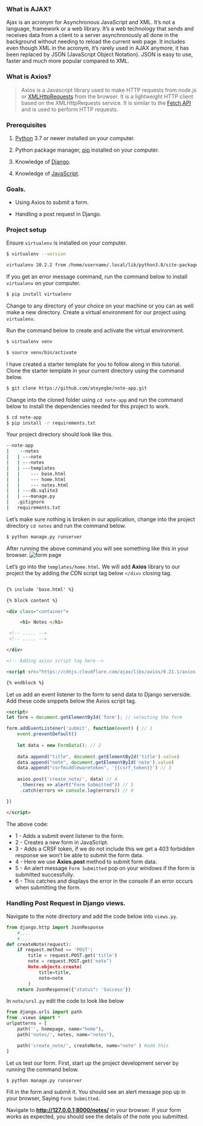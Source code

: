 ### What is AJAX? 

Ajax is an acronym for Asynchronous JavaScript and XML. It’s not a language, framework or a web library. It’s a web technology that sends and receives data from a client to a server asynchronously all done in the background without needing to reload the current web page. It includes even though XML in the acronym, it’s rarely used in AJAX anymore, it has been replaced by JSON (JavaScript Object Notation). JSON is easy to use, faster and much more popular compared to XML.

### What is Axios?
>Axios is a Javascript library used to make HTTP requests from node.js or [XMLHttpRequests](https://developer.mozilla.org/en-US/docs/Web/API/XMLHttpRequest) from the browser. It is a lightweight HTTP client based on the XMLHttpRequests service. It is similar to the [Fetch API](https://developer.mozilla.org/en-US/docs/Web/API/Fetch_API) and is used to perform HTTP requests.


### Prerequisites

1. [Python](https://www.python.org/downloads/) 3.7 or newer installed on your computer.

2. Python package manager, [pip](https://pypi.org/project/pip/) installed on your computer.

3. Knowledge of [Django](https://www.djangoproject.com/).

3. Knowledge of [JavaScript](https://javascript.info/).

### Goals.

- Using Axios to submit a form.

- Handling a post request in Django.

### Project setup

Ensure `virtualenv` is installed on your computer.

```bash
$ virtualenv --version

virtualenv 20.2.2 from /home/username/.local/lib/python3.8/site-packages/virtualenv/__init__.py

```

If you get an error message command, run the command below to install `virtualenv` on your computer.

```bash
$ pip install virtualenv
```

Change to any directory of your choice on your machine or you can as well make a new directory.  Create a virtual environment for our project using `virtualenv`.

 Run the command below to create and activate the virtual environment.

```bash
$ virtualenv venv

$ source venv/bin/activate
```

I have created a starter template for you to follow along in this tutorial.
Clone the starter template in your current directory using the command below.

```bash 
$ git clone https://github.com/atoyegbe/note-app.git
 ```

Change into the cloned folder using `cd note-app` and run the command below to install the dependencies needed for this project to work.

```bash 
$ cd note-app
$ pip install -r requirements.txt
```
Your project directory should look like this.

```bash
--note-app
|    --notes
|   | ---note
|   | ---notes
|   | ---templates
|   |    --- base.html
|   |    --- home.html
|   |    --- notes.html
|   | ---db.sqlite3
|   | ---manage.py
|   .gitignore
|   requirements.txt
```

Let’s make sure nothing is broken in our application, change into the project directory `cd notes` and run the command below.

```bash 
$ python manage.py runserver
```
After running the above command you will see something like this in your browser.
![form page](/engineering-education/ajax-request-in-django-using-axios/form_page.png)

Let’s go into the `templates/home.html`.
We will add **Axios** library to our project the by adding the CDN script tag below `</div>` closing tag.

```html

{% include 'base.html' %}

{% block content %}

<div class="container">

     <h1> Notes </h1>

 <!-- ..... -->
 <!-- ..... -->

</div>

<!-- Adding axios script tag here-->

<script src="https://cdnjs.cloudflare.com/ajax/libs/axios/0.21.1/axios.min.js"></script>

{% endblock %}

```

Let us add an event listener to the form to send data to Django serverside. Add these code snippets below the Axios script tag.

```html
<script>
let form = document.getElementById('form'); // selecting the form

form.addEventListener('submit', function(event) { // 1
    event.preventDefault()
    
    let data = new FormData(); // 2
    
    data.append("title", document.getElementById('title').value)  
    data.append("note", document.getElementById('note').value)
    data.append("csrfmiddlewaretoken", '{{csrf_token}}') // 3
    
    axios.post('create_note/', data) // 4
     .then(res => alert("Form Submitted")) // 5
     .catch(errors => console.log(errors)) // 6

})

</script>
```
The above code:
   - 1 - Adds a submit event listener to the form.
   - 2 - Creates a new form in JavaScript.
   - 3 - Adds a CRSF token, if we do not include this we get a 403 forbidden response we won’t be able to submit the form data.
   - 4 - Here we use **Axios.post** method to submit form data.
   - 5 - An alert message `Form Submitted` pop on your windows if the form is submitted successfully.
   - 6 - This catches and displays the error in the console if an error occurs when submitting the form.

### Handling Post Request in Django views.
Navigate to the note directory and add the code below into `views.py`.

```python
from django.http import JsonResponse 
    #....
    #....
def createNote(request):
    if request.method == 'POST': 
        title = request.POST.get('title') 
        note = request.POST.get('note’) 
        Note.objects.create(
            title=title,
            note=note
        )
    return JsonResponse({"status": 'Success'}) 

```

In `note/ursl.py` edit the code to look like below
```python
from django.urls import path 
from .views import *
urlpatterns = [
    path('', homepage, name="home"),
    path('notes/', notes, name="notes"),

    path('create_note/', createNote, name="note" ) #add this 
]
```
Let us test our form.
First, start up the project development server by running the command below.

```bash 
$ python manage.py runserver
```

Fill in the form and submit it. You should see an alert message pop up in your browser, Saying `Form Submitted`.

Navigate to **http://127.0.0.1:8000/notes/** in your browser. If your form works as expected, you should see the details of the note you submitted.
